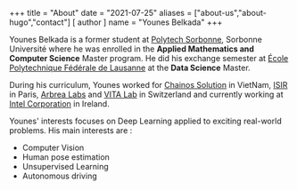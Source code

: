 +++
title = "About"
date = "2021-07-25"
aliases = ["about-us","about-hugo","contact"]
[ author ]
  name = "Younes Belkada"
+++

Younes Belkada is a former student at [Polytech Sorbonne](https://www.polytech.sorbonne-universite.fr/), Sorbonne Université where he was enrolled in the **Applied Mathematics and Computer Science** Master program. He did his exchange semester at [École Polytechnique Fédérale de Lausanne](https://www.epfl.ch/en/) at the **Data Science** Master. 

During his curriculum, Younes worked for [Chainos Solution](https://www.chainos.vn/) in VietNam,  [ISIR](https://www.isir.upmc.fr/) in Paris, [Arbrea Labs](https://arbrea-labs.com/) and [VITA Lab](https://www.epfl.ch/labs/vita/) in Switzerland and currently working at [Intel Corporation](https://www.intel.ie/content/www/ie/en/homepage.html) in Ireland.

Younes' interests focuses on Deep Learning applied to exciting real-world problems. His main interests are :
* Computer Vision
* Human pose estimation 
* Unsupervised Learning
* Autonomous driving

